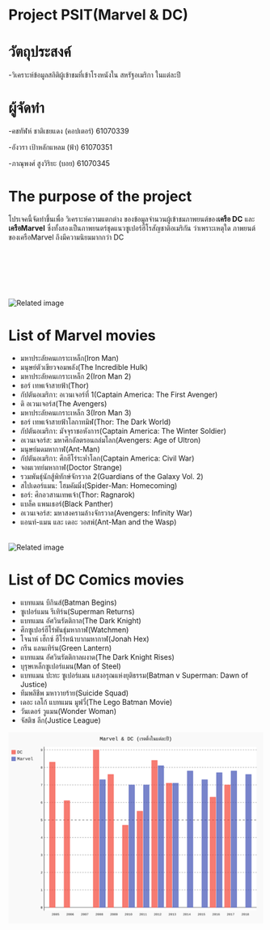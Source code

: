 # Project PSIT(Marvel & DC)

# วัตถุประสงค์
-วิเคราะห์ข้อมูลสถิติผู้เข้าชมที่เข้าโรงหนังใน สหรัฐอเมริกา ในแต่ละปี

# ผู้จัดทำ
-คชทัฬห์ ชาติเชยแดง (คอปเตอร์) 61070339

-อังวรา  เป้าหลักแหลม (ฟ้า) 61070351

-ภาณุพงศ์ สูงวิริยะ (บอย) 61070345

# The purpose of the project
โปรเจคนี้จัดทำขึ้นเพื่อ วิเคราะห์ความแตกต่าง ของข้อมูลจำนวนผู้เข้าชมภาพยนต์ของ**เครือ DC** และ **เครือMarvel** ซึ่งทั้งสองเป็นภาพยนตร์ชุดแนวซูเปอร์ฮีโรสัญชาติอเมริกัน
ว่าเพราะเหตุใด ภาพยนต์ของเครือMarvel ถึงมีความนิยมมากกว่า DC

<img class="irc_mi" src="https://sicilianews24.it/wp-content/uploads/2017/11/Marvel-Cinematic-Universe.jpg" onload="typeof google==='object'&amp;&amp;google.aft&amp;&amp;google.aft(this)" width="304" height="158" style="margin-top: 98px;" alt="Related image">

# List of Marvel movies
-  มหาประลัยคนเกราะเหล็ก(Iron Man)
-  มนุษย์ตัวเขียวจอมพลัง(The Incredible Hulk)
-  มหาประลัยคนเกราะเหล็ก 2(Iron Man 2)
-  ธอร์ เทพเจ้าสายฟ้า(Thor)
-  กัปตันอเมริกา: อเวนเจอร์ที่ 1(Captain America: The First Avenger)
-  ดิ อเวนเจอร์ส(The Avengers)
-  มหาประลัยคนเกราะเหล็ก 3(Iron Man 3)
-  ธอร์ เทพเจ้าสายฟ้าโลกาทมิฬ(Thor: The Dark World)
-  กัปตันอเมริกา: มัจจุราชอหังการ(Captain America: The Winter Soldier)
-  อเวนเจอร์ส: มหาศึกอัลตรอนถล่มโลก(Avengers: Age of Ultron)
-  มนุษย์มดมหากาฬ(Ant-Man)
-  กัปตันอเมริกา: ศึกฮีโร่ระห่ำโลก(Captain America: Civil War)
-  จอมเวทย์มหากาฬ(Doctor Strange)
-  รวมพันธุ์นักสู้พิทักษ์จักรวาล 2(Guardians of the Galaxy Vol. 2)
-  สไปเดอร์แมน: โฮมคัมมิ่ง(Spider-Man: Homecoming)
-  ธอร์: ศึกอวสานเทพเจ้า(Thor: Ragnarok)
-  แบล็ค แพนเธอร์(Black Panther)
-  อเวนเจอร์ส: มหาสงครามล้างจักรวาล(Avengers: Infinity War)
-  แอนท์-แมน และ เดอะ วอสพ์(Ant-Man and the Wasp)

<img class="irc_mi" src="https://i.pinimg.com/originals/88/d9/6f/88d96f717a70792492ef4c299dfc7bfa.png" onload="typeof google==='object'&amp;&amp;google.aft&amp;&amp;google.aft(this)" width="304" height="250" style="margin-top: 18px;" alt="Related image">

# List of DC Comics movies
-  แบทแมน บีกินส์(Batman Begins)
-  ซูเปอร์แมน รีเทิร์น(Superman Returns)
-  แบทแมน อัศวินรัตติกาล(The Dark Knight)
-  ศึกซูเปอร์ฮีโร่พันธุ์มหากาฬ(Watchmen)
-  โจนาห์ เฮ็กซ์ ฮีโร่หน้าบากมหากาฬ(Jonah Hex)
-  กรีน แลนเทิร์น(Green Lantern)
-  แบทแมน อัศวินรัตติกาลผงาด(The Dark Knight Rises)
-  บุรุษเหล็กซูเปอร์แมน(Man of Steel)
-  แบทแมน ปะทะ ซูเปอร์แมน แสงอรุณแห่งยุติธรรม(Batman v Superman: Dawn of Justice)
-  ทีมพลีชีพ มหาวายร้าย(Suicide Squad)
-  เดอะ เลโก้ แบทแมน มูฟวี่(The Lego Batman Movie)
-  วันเดอร์ วูแมน(Wonder Woman)
-  จัสติซ ลีก(Justice League)

![Alt text](./rate_bar.svg)


